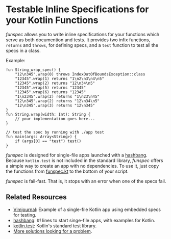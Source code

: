# Testable Inline Specifications for your Kotlin Functions

*funspec* allows you to write inline specifications for your functions which serve as both documention and tests. It provides two infix functions, `returns` and `throws`, for defining specs, and a `test` function to test all the specs in a class.

Example:

    fun String_wrap_spec() {
        "12\n345".wrap(0) throws IndexOutOfBoundsException::class
        "12345".wrap(1) returns "1\n2\n3\n4\n5"
        "12345".wrap(2) returns "12\n34\n5"
        "12345".wrap(5) returns "12345"
        "12345".wrap(6) returns "12345"
        "1\n2345".wrap(2) returns "1\n23\n45"
        "12\n345".wrap(2) returns "12\n34\n5"
        "12\n345".wrap(3) returns "12\n345"
    }
    fun String.wrap(width: Int): String { 
        // your implementation goes here... 
    }

    // test the spec by running with ./app test
    fun main(args: Array<String>) {
        if (args[0] == "test") test()
    }

*funspec* is designed for single-file apps launched with a [hashbang](https://github.com/rogerkeays/hashbang). Because `kotlin.test` is not included in the standard library, *funspec* offers a simple way to create an app with no dependencies. To use it, just copy the functions from [funspec.kt](https://github.com/rogerkeays/funspec/blob/main/funspec.kt) to the bottom of your script.

*funspec* is fail-fast. That is, it stops with an error when one of the specs fail.

## Related Resources

  * [Vimjournal](https://github.com/rogerkeays/vimjournal): Example of a single-file Kotlin app using embedded specs for testing.
  * [hashbang](https://github.com/rogerkeays/hashbang): #! lines to start singe-file apps, with examples for Kotlin.
  * [kotlin.test](https://kotlinlang.org/api/latest/kotlin.test/): Kotlin's standard test library.
  * [More solutions looking for a problem](https://rogerkeays.com).

